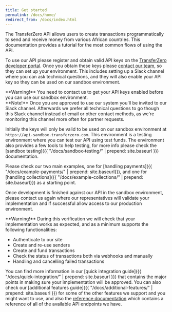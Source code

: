 ```yaml
---
title: Get started
permalink: /docs/home/
redirect_from: /docs/index.html
---
```


The TransferZero API allows users to create transactions programmatically to send and receive money from various African countries. This documentation provides a tutorial for the most common flows of using the API.

To use our API please register and obtain valid API keys on the [TransferZero developer portal](https://developers.transferzero.com). Once you obtain these keys please [contact our team](mailto:info@transferzero.com), so they can set up your environment. This includes setting up a Slack channel where you can ask technical questions, and they will also enable your API key so they can be used on our sandbox environment.

<div class="alert alert-warning" markdown="1">
**Warning!** You need to contact us to get your API keys enabled before you can use our sandbox environment.
</div>

<div class="alert alert-info" markdown="1">
**Note!** Once you are approved to use our system you'll be invited to our Slack channel. Afterwards we prefer all technical questions to go though this Slack channel instead of email or other contact methods, as we're monitoring this channel more often for partner requests.
</div>

Initially the keys will only be valid to be used on our sandbox environment at `https://api-sandbox.transferzero.com`. This environment is a testing environment where you can test our API using test funds. The environment also provides a few tools to help testing, for more info please check the  [sandbox testing]({{ "/docs/sandbox-testing/" | prepend: site.baseurl }}) documentation.

Please check our two main examples, one for [handling payments]({{ "/docs/example-payments/" | prepend: site.baseurl}}), and one for [handling collections]({{ "/docs/example-collections/" | prepend: site.baseurl}}) as a starting point.

Once development is finished against our API in the sandbox environment, please contact us again where our representatives will validate your implementation and if successful allow access to our production environment.

<div class="alert alert-warning" markdown="1">
**Warning!** During this verification we will check that your implementation works as expected, and as a minimum supports the following functionalities:

* Authenticate to our site
* Create and re-use senders
* Create and fund transactions
* Check the status of transactions both via webhooks and manually
* Handling and cancelling failed transactions
</div>

You can find more information in our [quick integration guide]({{ "/docs/quick-integration/" | prepend: site.baseurl }}) that contains the major points in making sure your implementation will be approved. You can also check our [additional features guide]({{ "/docs/additional-features/" | prepend: site.baseurl }}) for some of the other features we support and you might want to use, and also the [reference documentation](https://api.transferzero.com/documentation) which contains a reference of all of the available API endpoints we have.

